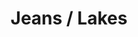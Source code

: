 ---
ee_id: '4374'
site: '1'
type: '2'
long_id: 2016-102 Jeans / Lakes
url: 2016-102-jeans-lakes
year: '2016'
medium: 1920x1080 H.264/MPEG-4 Part 10 looped digital file (from 11 lossless TIFS),
  media player, 65–75” flatscreen, armature, various cables
commission:
add_credit:
dims:
pitch:
ps:
live_url:
related:
title: Jeans / Lakes
youtube:
imgs: jeans-lakes-2016-102-install-database-dt.jpg
subheading:
year2: '2016'
download:
add_credits:
related_code:
! '':
layout: things-i-made
---